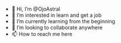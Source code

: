 - 👋 Hi, I’m @OjoAstral
- 👀 I’m interested in learn and get a job
- 🌱 I’m currently learning from the beginning
- 💞️ I’m looking to collaborate anywhere
- 📫 How to reach me here

<!---
OjoAstral/OjoAstral is a ✨ special ✨ repository because its `README.md` (this file) appears on your GitHub profile.
You can click the Preview link to take a look at your changes.
--->
